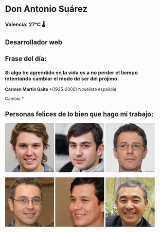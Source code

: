 # Don Antonio Suárez
### Valencia:  27°C 🌡️
## Desarrollador web
## Frase del día:
<!-- START QUOTE -->
### Si algo he aprendido en la vida es a no perder el tiempo intentando cambiar el modo de ser del prójimo.
**Carmen Martín Gaite** *(1925-2000) Novelista española


Cambio.*
<!-- END QUOTE -->






## Personas felices de lo bien que hago mi trabajo:

<p float="left">
  <img src="src/image_0.png" width="32%" />
  <img src="src/image_1.png" width="32%" /> 
  <img src="src/image_2.png" width="32%" />
</p>
<p float="left">
  <img src="src/image_3.png" width="32%" />
  <img src="src/image_4.png" width="32%" /> 
  <img src="src/image_5.png" width="32%" />
</p>